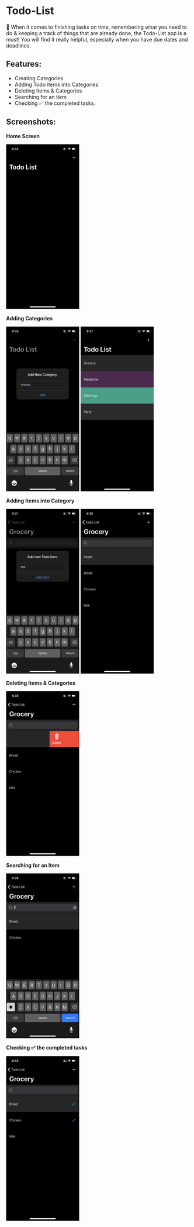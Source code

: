 # Todo-List

📝 When it comes to finishing tasks on time, remembering what you need to do &amp; keeping a track of things that are already done, the Todo-List app is a must! You will find it really helpful, especially when you have due dates and deadlines.

## Features:
- Creating Categories
- Adding Todo items into Categories
- Deleting Items & Categories
- Searching for an item
- Checking ✅ the completed tasks.

## Screenshots:
**Home Screen**

<img src="https://github.com/OmRajpurkar/Todo-List/blob/master/Screenshots/1.PNG" alt="alt text" width="200" height="450">

**Adding Categories**

<p float="left">
 <img src="https://github.com/OmRajpurkar/Todo-List/blob/master/Screenshots/2.PNG" alt="alt text" width="200" height="450">
 <img src="https://github.com/OmRajpurkar/Todo-List/blob/master/Screenshots/3.PNG" alt="alt text" width="200" height="450">
</p>

**Adding Items into Category**

<p float="left">
 <img src="https://github.com/OmRajpurkar/Todo-List/blob/master/Screenshots/4.PNG" alt="alt text" width="200" height="450">
 <img src="https://github.com/OmRajpurkar/Todo-List/blob/master/Screenshots/5.PNG" alt="alt text" width="200" height="450">
</p>

**Deleting Items & Categories**

<img src="https://github.com/OmRajpurkar/Todo-List/blob/master/Screenshots/6.PNG" alt="alt text" width="200" height="450">

**Searching for an Item**

<img src="https://github.com/OmRajpurkar/Todo-List/blob/master/Screenshots/8.PNG" alt="alt text" width="200" height="450">

**Checking ✅ the completed tasks**

<img src="https://github.com/OmRajpurkar/Todo-List/blob/master/Screenshots/7.PNG" alt="alt text" width="200" height="450">
